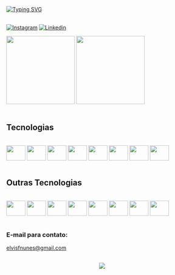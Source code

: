 [![Typing SVG](https://readme-typing-svg.herokuapp.com/?color=00bfbf&size=35&center=true&vCenter=true&width=1000&lines=Olá,+Meu+nome+é+Elvis+Nunes!;Welcome!+:%29)](https://git.io/typing-svg) </br>
</br>

[![Instagram](https://img.shields.io/badge/Instagram-E4405F?style=for-the-badge&logo=instagram&logoColor=white)](https://www.instagram.com/elvis.dev)
[![Linkedin](https://img.shields.io/badge/LinkedIn-0077B5?style=for-the-badge&logo=linkedin&logoColor=white)](https://www.linkedin.com/in/elvis-felipe-nunes-machado-52707922b/)
 <div>
    <img height="180em" src="https://github-readme-stats.vercel.app/api?username=ElvisNunes13&show_icons=true&theme=dark">
    <img height="180em" src="https://github-readme-stats.vercel.app/api/top-langs/?username=ElvisNunes13&theme=dark">
</div><br/>

## Tecnologias

<div style="display: inline_block"></br>
    <img align="center" height="40" width="50" alt"html5" src="https://cdn.jsdelivr.net/gh/devicons/devicon/icons/html5/html5-original.svg"/>
    <img align="center" height="40" width="50" alt"css3" src="https://cdn.jsdelivr.net/gh/devicons/devicon/icons/css3/css3-original.svg"/>
    <img align="center" height="40" width="50" alt"javascript" src="https://cdn.jsdelivr.net/gh/devicons/devicon/icons/javascript/javascript-original.svg"/>
    <img align="center" height="40" width="50" alt"typescript" src="https://cdn.jsdelivr.net/gh/devicons/devicon/icons/typescript/typescript-original.svg"/>
    <img align="center" height="40" width="50" alt"nodejs" src="https://cdn.jsdelivr.net/gh/devicons/devicon/icons/nodejs/nodejs-original.svg"/>
    <img align="center" height="40" width="50" alt"reactjs" src="https://cdn.jsdelivr.net/gh/devicons/devicon/icons/react/react-original.svg"/>
    <img align="center" height="40" width="50" alt"golang" src="https://cdn.jsdelivr.net/gh/devicons/devicon/icons/go/go-original.svg"/>
    <img align="center" height="40" width="50" alt"git" src="https://cdn.jsdelivr.net/gh/devicons/devicon/icons/git/git-original.svg"/>

</div></br>

## Outras Tecnologias
<div style="display: inline_block"></br>
    <img align="center" height="40" width="50" alt"npm" src="https://cdn.jsdelivr.net/gh/devicons/devicon/icons/npm/npm-original-wordmark.svg" />
    <img align="center" height="40" width="50" alt"bootstrap" src="https://cdn.jsdelivr.net/gh/devicons/devicon/icons/bootstrap/bootstrap-plain.svg"/>
    <img align="center" height="40" width="50" alt"express" src="https://cdn.jsdelivr.net/gh/devicons/devicon/icons/express/express-original.svg"/>
    <img align="center" height="40" width="50" alt"sql" src="https://cdn.jsdelivr.net/gh/devicons/devicon/icons/mongodb/mongodb-original.svg"/>
    <img align="center" height="40" width="50" alt"vscode" src="https://cdn.jsdelivr.net/gh/devicons/devicon/icons/vscode/vscode-original.svg"/>
    <img align="center" height="40" width="50" alt"github" src="https://cdn.jsdelivr.net/gh/devicons/devicon/icons/github/github-original.svg"/>
    <img align="center" height="40" width="50" alt"linux" src="https://cdn.jsdelivr.net/gh/devicons/devicon/icons/linux/linux-original.svg"/>
    <img align="center" height="40" width="50" alt"gitlab" src="https://cdn.jsdelivr.net/gh/devicons/devicon/icons/gitlab/gitlab-original.svg"/>
</div></br>

### E-mail para contato: 
elvisfnunes@gmail.com
<br/>
<br/>

<p align="center">
   <img src="https://profile-counter.glitch.me/ElvisNunes13/count.svg" />
</p></br>
